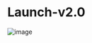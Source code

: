 # Launch-v2.0
![image](https://user-images.githubusercontent.com/28861842/66253012-796af080-e78c-11e9-9828-944f6dbfefb6.png)
